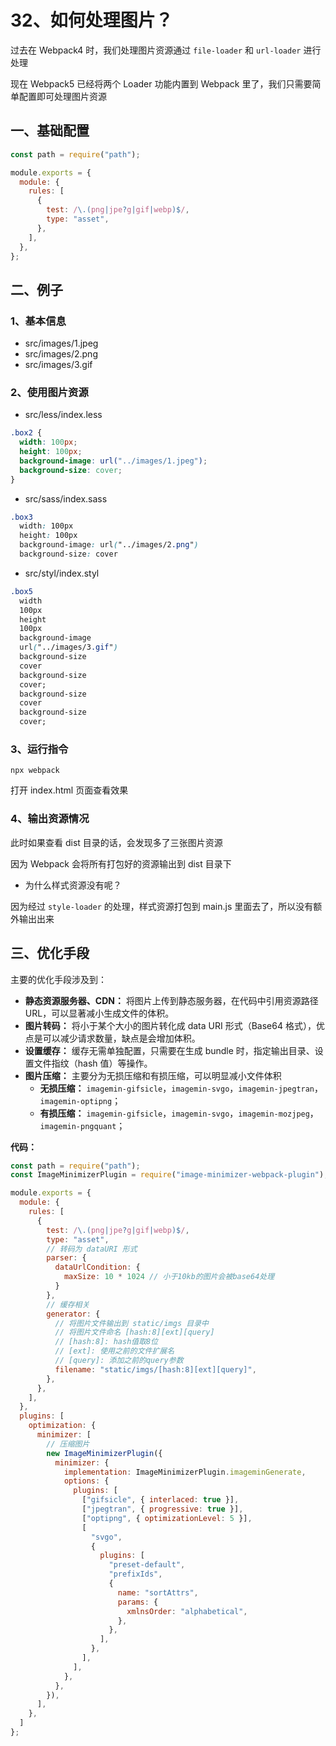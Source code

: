 # 32、如何处理图片？

过去在 Webpack4 时，我们处理图片资源通过 `file-loader` 和 `url-loader` 进行处理

现在 Webpack5 已经将两个 Loader 功能内置到 Webpack 里了，我们只需要简单配置即可处理图片资源

## 一、基础配置

```js {6-9}
const path = require("path");

module.exports = {
  module: {
    rules: [
      {
        test: /\.(png|jpe?g|gif|webp)$/,
        type: "asset",
      },
    ],
  },
};
```

## 二、例子

### 1、基本信息

- src/images/1.jpeg
- src/images/2.png
- src/images/3.gif

### 2、使用图片资源

- src/less/index.less

```css
.box2 {
  width: 100px;
  height: 100px;
  background-image: url("../images/1.jpeg");
  background-size: cover;
}
```

- src/sass/index.sass

```css
.box3
  width: 100px
  height: 100px
  background-image: url("../images/2.png")
  background-size: cover
```

- src/styl/index.styl

```css
.box5
  width
  100px
  height
  100px
  background-image
  url("../images/3.gif")
  background-size
  cover
  background-size
  cover;
  background-size
  cover
  background-size
  cover;
```

### 3、运行指令

```:no-line-numbers
npx webpack
```

打开 index.html 页面查看效果

### 4、输出资源情况

此时如果查看 dist 目录的话，会发现多了三张图片资源

因为 Webpack 会将所有打包好的资源输出到 dist 目录下

- 为什么样式资源没有呢？

因为经过 `style-loader` 的处理，样式资源打包到 main.js 里面去了，所以没有额外输出出来

## 三、优化手段

主要的优化手段涉及到：

- **静态资源服务器、CDN：** 将图片上传到静态服务器，在代码中引用资源路径 URL，可以显著减小生成文件的体积。
- **图片转码：** 将小于某个大小的图片转化成 data URI 形式（Base64 格式），优点是可以减少请求数量，缺点是会增加体积。
- **设置缓存：** 缓存无需单独配置，只需要在生成 bundle 时，指定输出目录、设置文件指纹（hash 值）等操作。
- **图片压缩：** 主要分为无损压缩和有损压缩，可以明显减小文件体积
  - **无损压缩：** `imagemin-gifsicle`，`imagemin-svgo`，`imagemin-jpegtran`，`imagemin-optipng`；
  - **有损压缩：** `imagemin-gifsicle`，`imagemin-svgo`，`imagemin-mozjpeg`，`imagemin-pngquant`；

**代码：**

```js {10-15,16-24,31-58}
const path = require("path");
const ImageMinimizerPlugin = require("image-minimizer-webpack-plugin");

module.exports = {
  module: {
    rules: [
      {
        test: /\.(png|jpe?g|gif|webp)$/,
        type: "asset",
        // 转码为 dataURI 形式
        parser: {
          dataUrlCondition: {
            maxSize: 10 * 1024 // 小于10kb的图片会被base64处理
          }
        },
        // 缓存相关
        generator: {
          // 将图片文件输出到 static/imgs 目录中
          // 将图片文件命名 [hash:8][ext][query]
          // [hash:8]: hash值取8位
          // [ext]: 使用之前的文件扩展名
          // [query]: 添加之前的query参数
          filename: "static/imgs/[hash:8][ext][query]",
        },
      },
    ],
  },
  plugins: [
    optimization: {
      minimizer: [
        // 压缩图片
        new ImageMinimizerPlugin({
          minimizer: {
            implementation: ImageMinimizerPlugin.imageminGenerate,
            options: {
              plugins: [
                ["gifsicle", { interlaced: true }],
                ["jpegtran", { progressive: true }],
                ["optipng", { optimizationLevel: 5 }],
                [
                  "svgo",
                  {
                    plugins: [
                      "preset-default",
                      "prefixIds",
                      {
                        name: "sortAttrs",
                        params: {
                          xmlnsOrder: "alphabetical",
                        },
                      },
                    ],
                  },
                ],
              ],
            },
          },
        }),
      ],
    },
  ]
};
```
